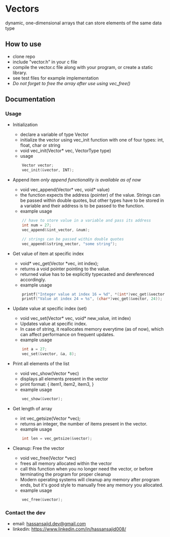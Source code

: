 # Vectors
dynamic, one-dimensional arrays that can store elements of the same data type

## How to use
- clone repo
- include "vector.h" in your c file
- compile the vector.c file along with your program, or create a static library.
- see test files for example implementation
- *Do not forget to free the array after use using vec_free()*

## Documentation

### Usage

- Initialization
    - declare a variable of type Vector
    - initialize the vector using vec_init function with one of four types: int, float, char or string
    - void vec_init(Vector* vec, VectorType type)
    - usage

    ```c
        Vector vector;
        vec_init(&vector, INT);
    ```

- Append item
    *only append functionality is available as of now*
    - void vec_append(Vector* vec, void* value)
    - the function expects the address (pointer) of the value. Strings can be passed within double quotes, but other types have to be stored in a variable and their address is to be passed to the function.
    - example usage

    ```c
        // have to store value in a variable and pass its address
        int num = 27;
        vec_append(&int_vector, &num);

        // strings can be passed within double quotes
        vec_append(&string_vector, "some string");
    ```

- Get value of item at specific index
    - void* vec_get(Vector *vec, int index);
    - returns a void pointer pointing to the value.
    - returned value has to be explicitly typecasted and dereferenced accordingly.
    - example usage

    ```c
        printf("Integer value at index 16 = %d", *(int*)vec_get(&vector, 16));
        printf("Value at index 24 = %s", (char*)vec_get(&vector, 24));
    ```

- Update value at specific index (set)
    - void vec_set(Vector* vec, void* new_value, int index)
    - Updates value at specific index.
    - In case of string, it reallocates memory everytime (as of now), which can affect performance on frequent updates.
    - example usage

    ```c 
        int a = 27;
        vec_set(&vector, &a, 8);
    ```

- Print all elements of the list
    - void vec_show(Vector *vec)
    - displays all elements present in the vector
    - print format: { item1, item2, item3, }
    - example usage

    ```c
        vec_show(&vector);
    ```

- Get length of array
    - int vec_getsize(Vector *vec);
    - returns an integer, the number of items present in the vector.
    - example usage

    ```c
        int len = vec_getsize(&vector);
    ```

- Cleanup: Free the vector
    - void vec_free(Vector *vec)
    - frees all memory allocated within the vector
    - call this function when you no longer need the vector, or before terminating the program for proper cleanup
    - Modern operating systems will cleanup any memory after program ends, but it's good style to manually free any memory you allocated.
    - example usage

    ```c
        vec_free(&vector);
    ```


### Contact the dev
- email: hassansajid.dev@gmail.com  
- linkedin: https://www.linkedin.com/in/hassansajid008/
        


